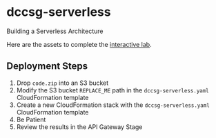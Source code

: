 # dccsg-serverless
Building a Serverless Architecture

Here are the assets to complete the [interactive lab](https://linuxacademy.com/cp/livelabs/view/id/134).

## Deployment Steps

1. Drop `code.zip` into an S3 bucket
2. Modify the S3 bucket `REPLACE_ME` path in the `dccsg-serverless.yaml` CloudFormation template
3. Create a new CloudFormation stack with the `dccsg-serverless.yaml` CloudFormation template
4. Be Patient
5. Review the results in the API Gateway Stage